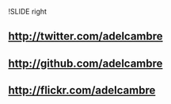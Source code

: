 !SLIDE right
## http://twitter.com/adelcambre
## http://github.com/adelcambre
## http://flickr.com/adelcambre
